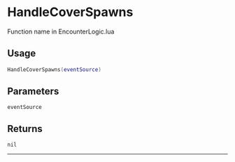 # HandleCoverSpawns
Function name in EncounterLogic.lua
## Usage
```lua
HandleCoverSpawns(eventSource)
```
## Parameters
`eventSource`
## Returns
`nil`

---
